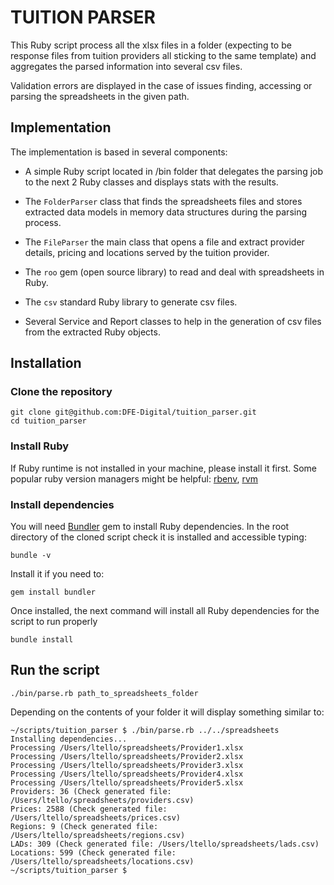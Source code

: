 # TUITION PARSER
This Ruby script process all the xlsx files in a folder (expecting to be response files from tuition providers 
all sticking to the same template) and aggregates the parsed information into several csv files.

Validation errors are displayed in the case of issues finding, accessing or parsing the spreadsheets in the given path.

## Implementation
The implementation is based in several components:
- A simple Ruby script located in /bin folder that delegates the parsing  job to the next 2 Ruby classes and displays stats with the results.

- The `FolderParser` class that finds the spreadsheets files and stores extracted data models in memory data structures during the parsing process.

- The `FileParser` the main class that opens a file and extract provider details, pricing and locations served by the tuition provider.  

- The `roo` gem (open source library) to read and deal with spreadsheets in Ruby.  

- The `csv` standard Ruby library to generate csv files.

- Several Service and Report classes to help in the generation of csv files from the extracted Ruby objects. 

## Installation

### Clone the repository

```shell
git clone git@github.com:DFE-Digital/tuition_parser.git
cd tuition_parser
```

### Install Ruby

If Ruby runtime is not installed in your machine, please install it first.
Some popular ruby version managers might be helpful: [rbenv](https://github.com/rbenv/rbenv), [rvm](https://rvm.io/)

### Install  dependencies

You will need [Bundler](https://github.com/bundler/bundler) gem to install Ruby dependencies.
In the root directory of the cloned script check it is installed and accessible typing: 
 ```shell
 bundle -v
 ```  

Install it if you need to:
  ```shell
  gem install bundler
  ```

Once installed, the next command will install all Ruby dependencies for the script to run properly
```shell
bundle install
```

## Run the script

```shell
./bin/parse.rb path_to_spreadsheets_folder
```

Depending on the contents of your folder it will display something similar to:
```shell
~/scripts/tuition_parser $ ./bin/parse.rb ../../spreadsheets
Installing dependencies...
Processing /Users/ltello/spreadsheets/Provider1.xlsx
Processing /Users/ltello/spreadsheets/Provider2.xlsx
Processing /Users/ltello/spreadsheets/Provider3.xlsx
Processing /Users/ltello/spreadsheets/Provider4.xlsx
Processing /Users/ltello/spreadsheets/Provider5.xlsx
Providers: 36 (Check generated file: /Users/ltello/spreadsheets/providers.csv)
Prices: 2588 (Check generated file: /Users/ltello/spreadsheets/prices.csv)
Regions: 9 (Check generated file: /Users/ltello/spreadsheets/regions.csv)
LADs: 309 (Check generated file: /Users/ltello/spreadsheets/lads.csv)
Locations: 599 (Check generated file: /Users/ltello/spreadsheets/locations.csv)
~/scripts/tuition_parser $
```
